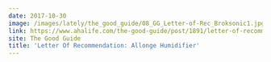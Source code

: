 ```yaml
---
date: 2017-10-30
image: /images/lately/the_good_guide/08_GG_Letter-of-Rec_Broksonic1.jpg
link: https://www.ahalife.com/the-good-guide/post/1891/letter-of-recommendation-broksonic-humidifiers
site: The Good Guide
title: 'Letter Of Recommendation: Allonge Humidifier'
---
```

